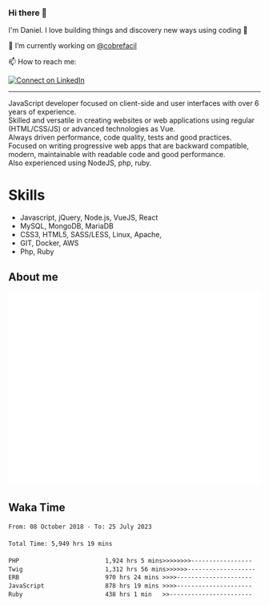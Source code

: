 ### Hi there 👋

I'm Daniel. I love building things and discovery new ways using coding :raised_hands: 

🔭 I’m currently working on [@cobrefacil](https://www.cobrefacil.com.br/)

📫 How to reach me:

[![Connect on LinkedIn](https://img.shields.io/badge/--linkedin?label=LinkedIn&logo=LinkedIn&style=social)](https://www.linkedin.com/in/daniel-cerverizzo/)

---

JavaScript developer focused on client-side and user interfaces with over 6 years of experience.  
Skilled and versatile in creating websites or web applications using regular (HTML/CSS/JS) or advanced technologies as Vue.  
Always driven performance, code quality, tests and good practices.  
 Focused on writing progressive web apps that are backward compatible, modern, maintainable with readable code and good performance.  
Also experienced using NodeJS, php, ruby. 


# Skills

 - Javascript, jQuery, Node.js, VueJS, React
 - MySQL, MongoDB, MariaDB    
 - CSS3, HTML5, SASS/LESS,  Linux, Apache,
 - GIT, Docker, AWS
 - Php, Ruby

## About me

![Metrics](/github-metrics.svg)

## Waka Time

<!--START_SECTION:waka-->

```txt
From: 08 October 2018 - To: 25 July 2023

Total Time: 5,949 hrs 19 mins

PHP                        1,924 hrs 5 mins>>>>>>>>-----------------   32.34 %
Twig                       1,312 hrs 56 mins>>>>>>-------------------   22.07 %
ERB                        970 hrs 24 mins >>>>---------------------   16.31 %
JavaScript                 878 hrs 19 mins >>>>---------------------   14.76 %
Ruby                       438 hrs 1 min   >>-----------------------   07.36 %
```

<!--END_SECTION:waka-->

